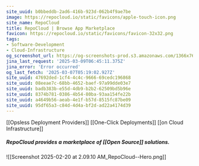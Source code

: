 ```yaml
---
site_uuid: b0bbeddb-2ad6-416b-923d-062b4f9ae7be
image: https://repocloud.io/static/favicons/apple-touch-icon.png
site_name: RepoCloud
title: RepoCloud | Browse App Marketplace
favicon: https://repocloud.io/static/favicons/favicon-32x32.png
tags:
- Software-Development
- Cloud-Infrastructure
og_screenshot_url: https://og-screenshots-prod.s3.amazonaws.com/1366x768/80/false/099ba6e0edb7b63c6db26dfc47f385c7dd1281f7d6d6a1542869c8c55dd9b7dc.jpeg
jina_last_request: '2025-03-09T06:45:11.375Z'
jina_error: 'Error occurred'
og_last_fetch: '2025-03-07T05:19:02.927Z'
site_uuid: 47692ded-1cf4-4c4c-9666-69cedc196868
site_uuid: 08eeae7c-68bb-4652-baef-97a99dde03e7
site_uuid: badb383b-e55d-4db9-b2b2-62509bd5b96e
site_uuid: 8374b781-0386-4b54-80ba-93aa154fe22b
site_uuid: a4649b56-aeab-4e1f-b57d-8515fc87be09
site_uuid: 95df65a3-c84d-4d4a-bf2d-ad22a4174d39
---
```

[[Opsless Deployment Providers]]
[[One-Click Deployments]]
[[on Cloud Infrastructure]]

##### RepoCloud provides a marketplace of [[Open Source]] solutions.
![[Screenshot 2025-02-20 at 2.09.10 AM_RepoCloud--Hero.png]]
